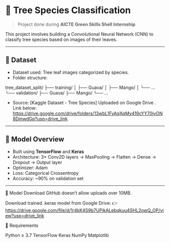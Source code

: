 # 🌿 Tree Species Classification

> Project done during **AICTE Green Skills Shell Internship**

This project involves building a Convolutional Neural Network (CNN) to classify tree species based on images of their leaves.

---

## 📂 Dataset

- Dataset used: Tree leaf images categorized by species.
- Folder structure:
  
tree_dataset_split/
├── training/
│ ├── Guava/
│ ├── Mango/
│ └── ...
└── validation/
├── Guava/
├── Mango/
└── ...

- Source: [Kaggle Dataset - Tree Species]
  Uploaded on Google Drive . Link below:
  https://drive.google.com/drive/folders/13wbL1FyAqXqMy419cYY70jyON8DmwdGp?usp=drive_link

---

## 🧠 Model Overview

- Built using **TensorFlow** and **Keras**
- Architecture: 3× Conv2D layers → MaxPooling → Flatten → Dense → Dropout → Output layer
- Optimizer: Adam
- Loss: Categorical Crossentropy
- Accuracy: ~90% on validation set

---

💾 Model Download
GitHub doesn’t allow uploads over 10MB.

Download trained .keras model from Google Drive:
👉https://drive.google.com/file/d/1r4kK4S9b7UPikALebqkuu4SHL2owQ_OP/view?usp=drive_link

📌 Requirements

Python ≥ 3.7
TensorFlow
Keras
NumPy
Matplotlib
